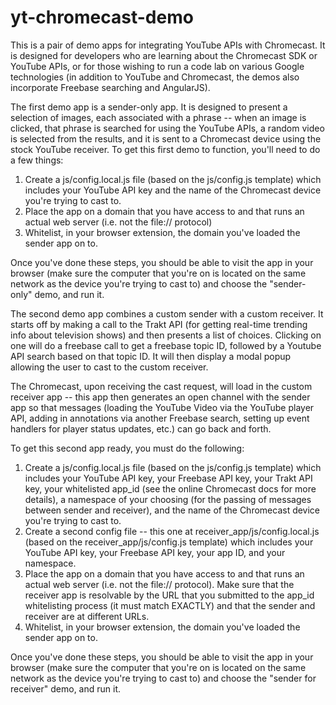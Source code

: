 yt-chromecast-demo
==================

This is a pair of demo apps for integrating YouTube APIs with Chromecast. It is designed for developers who are learning about the Chromecast SDK or YouTube APIs, or for those wishing to run a code lab on various Google technologies (in addition to YouTube and Chromecast, the demos also incorporate Freebase searching and AngularJS).

The first demo app is a sender-only app. It is designed to present a selection of images, each associated with a phrase -- when an image is clicked, that phrase is searched for using the YouTube APIs, a random video is selected from the results, and it is sent to a Chromecast device using the stock YouTube receiver. To get this first demo to function, you'll need to do a few things:

1) Create a js/config.local.js file (based on the js/config.js template) which includes your YouTube API key and the name of the Chromecast device you're trying to cast to.
2) Place the app on a domain that you have access to and that runs an actual web server (i.e. not the file:// protocol)
3) Whitelist, in your browser extension, the domain you've loaded the sender app on to.

Once you've done these steps, you should be able to visit the app in your browser (make sure the computer that you're on is located on the same network as the device you're trying to cast to) and choose the "sender-only" demo, and run it.

The second demo app combines a custom sender with a custom receiver. It starts off by making a call to the Trakt API (for getting real-time trending info about television shows) and then presents a list of choices. Clicking on one will do a freebase call to get a freebase topic ID, followed by a Youtube API search based on that topic ID. It will then display a modal popup allowing the user to cast to the custom receiver. 

The Chromecast, upon receiving the cast request, will load in the custom receiver app -- this app then generates an open channel with the sender app so that messages (loading the YouTube Video via the YouTube player API, adding in annotations via another Freebase search, setting up event handlers for player status updates, etc.) can go back and forth.

To get this second app ready, you must do the following:

1) Create a js/config.local.js file (based on the js/config.js template) which includes your YouTube API key, your Freebase API key, your Trakt API key, your whitelisted app_id (see the online Chromecast docs for more details), a namespace of your choosing (for the passing of messages between sender and receiver), and the name of the Chromecast device you're trying to cast to.
2) Create a second config file -- this one at receiver_app/js/config.local.js (based on the receiver_app/js/config.js template) which includes your YouTube API key, your Freebase API key, your app ID, and your namespace. 
3) Place the app on a domain that you have access to and that runs an actual web server (i.e. not the file:// protocol). Make sure that the receiver app is resolvable by the URL that you submitted to the app_id whitelisting process (it must match EXACTLY) and that the sender and receiver are at different URLs.
4) Whitelist, in your browser extension, the domain you've loaded the sender app on to.

Once you've done these steps, you should be able to visit the app in your browser (make sure the computer that you're on is located on the same network as the device you're trying to cast to) and choose the "sender for receiver" demo, and run it.
